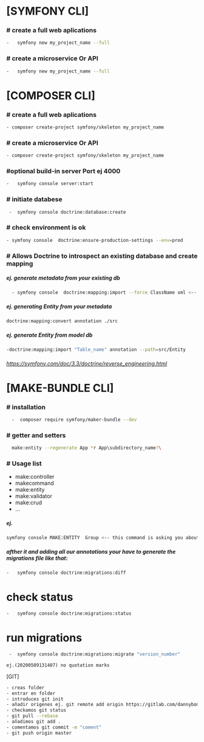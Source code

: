 # [SYMFONY CLI]
### # create a full web aplications
```sh
-   symfony new my_project_name --full
```
### # create a microservice Or API
```sh
-   symfony new my_project_name --full
```
# [COMPOSER CLI]
### # create a full web aplications
 ```sh
- composer create-project symfony/skeleton my_project_name
```
### # create a microservice Or API
```sh
- composer create-project symfony/skeleton my_project_name
```
### #optional build-in server Port ej 4000
```sh
-   symfony console server:start
```
### # initiate databese
```sh
 -  symfony console doctrine:database:create
```
### # check environment is ok 
```sh
- symfony console  doctrine:ensure-production-settings --env=prod
```
### # Allows Doctrine to introspect an existing database and create mapping
##### ej. generate metadata from your existing db
```sh
  - symfony console  doctrine:mapping:import --force ClassName xml <-- or yaml type
```
##### ej. generating Entity from your metadata 
```sh
doctrine:mapping:convert annotation ./src
```
##### ej. generate Entity from model db
```sh
-doctrine:mapping:import "Table_name" annotation --path=src/Entity
```
###### https://symfony.com/doc/3.3/doctrine/reverse_engineering.html 


# [MAKE-BUNDLE CLI]
### # installation
```sh
  -  composer require symfony/maker-bundle --dev
```
### # getter and setters
```sh
  make:entity --regenerate App *r App\subdirectory_name?\
```
### # Usage list
-   make:controller
-   makecommand
-   make:entity
-   make:validator
-   make:crud 
 -  ...

##### ej.
```sh
symfony console MAKE:ENTITY  Group <-- this command is asking you about properties of your model 
```
  

##### afther it and adding all our annotations your have to generate the migrations file like that:
```sh
-   symfony console doctrine:migrations:diff 
```
# check status 
```sh
-   symfony console doctrine:migrations:status
```
# run migrations 
```sh
 -  symfony console doctrine:migrations:migrate "version_number" 
 ```
    ej.(20200509131407) no quotation marks

[GIT]
```sh
- creas folder 
- entrar en folder
- introduces git init 
- añadir origenes ej. git remote add origin https://gitlab.com/dannybombastic/synfony-5-codespace
- checkamos git status
- git pull --rebase 
- añadimos git add .
- comentamos git commit -m "coment"
- git push origin master
```